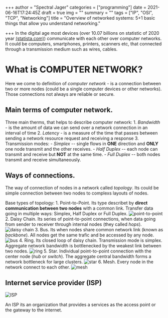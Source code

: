 +++
author = "Spectral Jager"
categories = ["programming"]
date = 2021-06-16T17:24:45Z
draft = true
img = ""
summary = ""
tags = ["IP", "OSI", "TCP", "Networking"]
title = "Overview of networked systems: 5+1 basic things that allow you understand networking."

+++
In the digital age most devices (over 10.07 billions on statistic of 2020 year [(statista.com)](https://www.statista.com/statistics/1183457/iot-connected-devices-worldwide/)) communicate with each other over computer networks. It could be computers, smartphones, printers, scanners etc, that connected through a transmission medium such as wires, cables. 

# What is COMPUTER NETWORK?
Here we come to definition of *computer network* - is a connection between two or more nodes (could be a single computer devices or other networks). Those connections not always are reliable or secure. 

## Main terms of computer network.
Three main therms, that helps to describe computer network:
	1. *Bandwidth* - is the amount of data we can send over a network connection in an interval of time
    2. *Latency* - is a measure of the time that passes between sending a network resource request and receiving a response
    3. Transmission modes:
    	- *Simplex* -- single flows in **ONE** direction and **ONLY** one node transmit and the other receives.
        - *Half Duplex* -- each node can transmit and receive but **NOT** at the same time.
        - *Full Duplex* -- both nodes transmit and receive simultaneously.

## Ways of connections.
The way of connection of nodes in a network called *topology*. Its could be simple connection between two nodes to complexs layouts of nodes.

Base types of topology:
	1. Point-to-Point. Its type describet by **direct communication between two nodes** with a common link. Transfer data going in multiple ways: Simplex, Half Duplex or Full Duplex.
    ![point-to-point](https://www.myworkingnet.com/wp-content/uploads/2021/02/Point-to-Point-Network-Topology.png)
    2. Daisy Chain. Its series of point-to-point connections, when data going from sender to receiver through internal nodes (they called *hops*). 
    ![daisy chain](https://i.pinimg.com/originals/db/cc/d1/dbccd1be7e8731070d2fbf888a8807ae.png)
    3. Bus. Its when nodes share common network link (known as *backbone*). All nodes get the same trafic and be accessed by any node.
    ![bus](https://i.pinimg.com/originals/d9/a9/74/d9a97433e7fff183ce32c70f80152720.png)
    4. Ring. Its closed loop of daisy chain. Transmission mode is simplex. Aggregate network bandwidth is bottlenecked by the weakest link between two nodes.
    ![ring](https://www.myworkingnet.com/wp-content/uploads/2021/02/Ring-Topology-1024x645.png)
    5. Star. Individual point-to-point connection with the center node (*hub* or *switch*). The aggregate central bandwidth forms a network bottleneck for large clusters. 
    ![star](https://www.myworkingnet.com/wp-content/uploads/2020/01/Star-topology.png)
    6. Mesh. Every node in the network connect to each other.
    ![mesh](https://www.myworkingnet.com/wp-content/uploads/2021/02/Mesh-Topology-1024x632.png)
    
## Internet service provider (ISP)
![ISP](https://upload.wikimedia.org/wikipedia/commons/thumb/9/9f/Internet_Connectivity_Access_layer.svg/800px-Internet_Connectivity_Access_layer.svg.png)

An ISP its an organization that provides a services as the access point or the gateway to the internet.